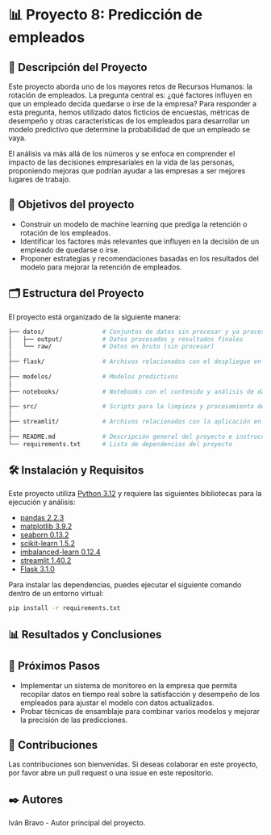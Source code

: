 
# 📊 Proyecto 8: Predicción de empleados

## 📖 Descripción del Proyecto

Este proyecto aborda uno de los mayores retos de Recursos Humanos: la rotación de empleados. La pregunta central es: ¿qué factores influyen en que un empleado decida quedarse o irse de la empresa? Para responder a esta pregunta, hemos utilizado datos ficticios de encuestas, métricas de desempeño y otras características de los empleados para desarrollar un modelo predictivo que determine la probabilidad de que un empleado se vaya.

El análisis va más allá de los números y se enfoca en comprender el impacto de las decisiones empresariales en la vida de las personas, proponiendo mejoras que podrían ayudar a las empresas a ser mejores lugares de trabajo.

## 🎯 Objetivos del proyecto

- Construir un modelo de machine learning que prediga la retención o rotación de los empleados.
- Identificar los factores más relevantes que influyen en la decisión de un empleado de quedarse o irse.
- Proponer estrategias y recomendaciones basadas en los resultados del modelo para mejorar la retención de empleados.

## 🗂️ Estructura del Proyecto

El proyecto está organizado de la siguiente manera:

```bash
├── datos/                # Conjuntos de datos sin procesar y ya procesados
│   ├── output/           # Datos procesados y resultados finales
│   └── raw/              # Datos en bruto (sin procesar)
│
├── flask/                # Archivos relacionados con el despliegue en Flask
│
├── modelos/              # Modelos predictivos
│
├── notebooks/            # Notebooks con el contenido y análisis de datos
│
├── src/                  # Scripts para la limpieza y procesamiento de datos
│
├── streamlit/            # Archivos relacionados con la aplicación en Streamlit
│
├── README.md             # Descripción general del proyecto e instrucciones
└── requirements.txt      # Lista de dependencias del proyecto
```

## 🛠️ Instalación y Requisitos

Este proyecto utiliza [Python 3.12](https://docs.python.org/3.12/) y requiere las siguientes bibliotecas para la ejecución y análisis:

- [pandas 2.2.3](https://pandas.pydata.org/docs/)
- [matplotlib 3.9.2](https://matplotlib.org/stable/index.html)
- [seaborn 0.13.2](https://seaborn.pydata.org/tutorial.html)
- [scikit-learn 1.5.2](https://scikit-learn.org/stable/)
- [imbalanced-learn 0.12.4](https://imbalanced-learn.org/stable/)
- [streamlit 1.40.2](https://docs.streamlit.io/)
- [Flask 3.1.0](https://flask.palletsprojects.com/)

Para instalar las dependencias, puedes ejecutar el siguiente comando dentro de un entorno virtual:

```bash
pip install -r requirements.txt
```

## 📊 Resultados y Conclusiones

## 🔄 Próximos Pasos

- Implementar un sistema de monitoreo en la empresa que permita recopilar datos en tiempo real sobre la satisfacción y desempeño de los empleados para ajustar el modelo con datos actualizados.
- Probar técnicas de ensamblaje para combinar varios modelos y mejorar la precisión de las predicciones.

## 🤝 Contribuciones

Las contribuciones son bienvenidas. Si deseas colaborar en este proyecto, por favor abre un pull request o una issue en este repositorio.

## ✒️ Autores

Iván Bravo - Autor principal del proyecto.